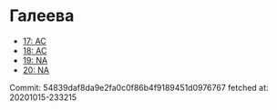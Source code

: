# Галеева
- [17: AC](17.md)
- [18: AC](18.md)
- [19: NA](19.md)
- [20: NA](20.md)

Commit: 54839daf8da9e2fa0c0f86b4f9189451d0976767
 fetched at: 20201015-233215
